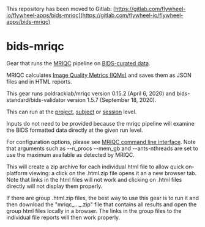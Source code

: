 This repository has been moved to Gitlab: [https://gitlab.com/flywheel-io/flywheel-apps/bids-mriqc](https://gitlab.com/flywheel-io/flywheel-apps/bids-mriqc)

# bids-mriqc
Gear that runs the [MRIQC](https://mriqc.readthedocs.io/en/stable/about.html) pipeline on [BIDS-curated data](https://bids.neuroimaging.io/).

MRIQC calculates [Image Quality Metrics (IQMs)](https://mriqc.readthedocs.io/en/stable/measures.html#module-mriqc.qc) and saves them as JSON files and in HTML reports.

This gear runs poldracklab/mriqc version 0.15.2 (April 6, 2020) and bids-standard/bids-validator version 1.5.7 (September 18, 2020).

This can run at the
[project](https://docs.flywheel.io/hc/en-us/articles/360017808354-EM-6-1-x-Release-Notes),
[subject](https://docs.flywheel.io/hc/en-us/articles/360038261213-Run-an-analysis-gear-on-a-subject) or
[session](https://docs.flywheel.io/hc/en-us/articles/360015505453-Analysis-Gears) level.

Inputs do not need to be provided because the mriqc pipeline will examine
the BIDS formatted data directly at the given run level.

For configuration options, please see [MRIQC command line interface](https://mriqc.readthedocs.io/en/stable/running.html#command-line-interface).  Note that arguments such as --n_procs --mem_gb and --ants-nthreads are set to use the maximum available as detected by MRIQC.

This will create a zip archive for each individual html file to allow quick
on-platform viewing: a click on the .html.zip file opens it an a new
browser tab.  Note that links in the html files will not work and
clicking on .html files directly will not display them properly.

If there are group .html.zip files, the best way to use this gear
is to run it and then download the "mriqc\_...\_.zip" file that
contains all results and open the group html files locally in a
browser.  The links in the group files to the individual file reports
will then work properly.
